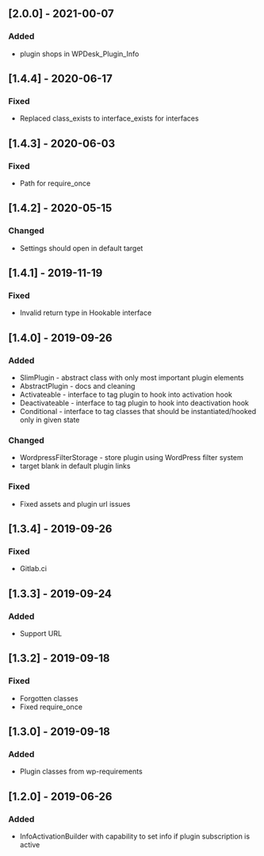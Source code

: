 ## [2.0.0] - 2021-00-07
### Added
- plugin shops in WPDesk_Plugin_Info

## [1.4.4] - 2020-06-17
### Fixed
- Replaced class_exists to interface_exists for interfaces

## [1.4.3] - 2020-06-03
### Fixed
- Path for require_once

## [1.4.2] - 2020-05-15
### Changed
- Settings should open in default target

## [1.4.1] - 2019-11-19
### Fixed
- Invalid return type in Hookable interface

## [1.4.0] - 2019-09-26
### Added
- SlimPlugin - abstract class with only most important plugin elements
- AbstractPlugin - docs and cleaning
- Activateable - interface to tag plugin to hook into activation hook
- Deactivateable - interface to tag plugin to hook into deactivation hook
- Conditional - interface to tag classes that should be instantiated/hooked only in given state
### Changed
- WordpressFilterStorage - store plugin using WordPress filter system
- target blank in default plugin links
### Fixed
- Fixed assets and plugin url issues

## [1.3.4] - 2019-09-26
### Fixed
- Gitlab.ci

## [1.3.3] - 2019-09-24
### Added
- Support URL

## [1.3.2] - 2019-09-18
### Fixed
- Forgotten classes
- Fixed require_once

## [1.3.0] - 2019-09-18
### Added
- Plugin classes from wp-requirements

## [1.2.0] - 2019-06-26
### Added
- InfoActivationBuilder with capability to set info if plugin subscription is active
